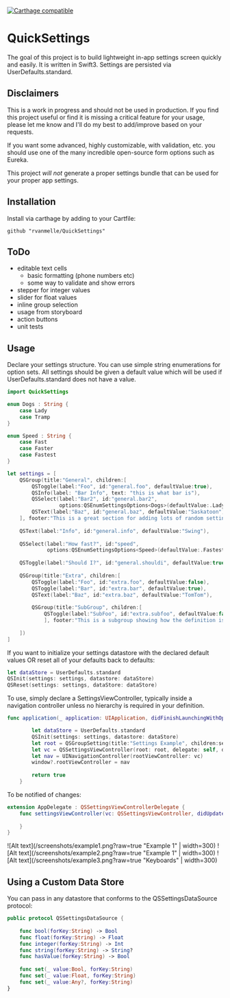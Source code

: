 [![Carthage compatible](https://img.shields.io/badge/Carthage-compatible-4BC51D.svg?style=flat)](https://github.com/Carthage/Carthage)

# QuickSettings

The goal of this project is to build lightweight in-app settings screen quickly and easily. It is written in Swift3. Settings are persisted via UserDefaults.standard.

## Disclaimers

This is a work in progress and should not be used in production. If you find this project useful or find it is missing a critical feature for your usage, please let me know and I'll do my best to add/improve based on your requests. 

If you want some advanced, highly customizable, with validation, etc. you should use one of the many incredible open-source form options such as Eureka.

This project *will not* generate a proper settings bundle that can be used for your proper app settings.

## Installation

Install via carthage by adding to your Cartfile:

```
github "rvanmelle/QuickSettings"
```

## ToDo

* editable text cells
  * basic formatting (phone numbers etc)
  * some way to validate and show errors
* stepper for integer values
* slider for float values
* inline group selection
* usage from storyboard
* action buttons
* unit tests

## Usage

Declare your settings structure. You can use simple string enumerations for option sets. All settings should be given a default value which will be used if UserDefaults.standard does not have a value.

```swift
import QuickSettings

enum Dogs : String {
    case Lady
    case Tramp
}

enum Speed : String {
    case Fast
    case Faster
    case Fastest
}

let settings = [
    QSGroup(title:"General", children:[
        QSToggle(label:"Foo", id:"general.foo", defaultValue:true),
        QSInfo(label: "Bar Info", text: "this is what bar is"),
        QSSelect(label:"Bar2", id:"general.bar2",
                 options:QSEnumSettingsOptions<Dogs>(defaultValue:.Lady)),
        QSText(label:"Baz", id:"general.baz", defaultValue:"Saskatoon"),
    ], footer:"This is a great section for adding lots of random settings that are not really necessary."),
    
    QSText(label:"Info", id:"general.info", defaultValue:"Swing"),
    
    QSSelect(label:"How fast?", id:"speed",
             options:QSEnumSettingsOptions<Speed>(defaultValue:.Fastest)),
    
    QSToggle(label:"Should I?", id:"general.shouldi", defaultValue:true),
    
    QSGroup(title:"Extra", children:[
        QSToggle(label:"Foo", id:"extra.foo", defaultValue:false),
        QSToggle(label:"Bar", id:"extra.bar", defaultValue:true),
        QSText(label:"Baz", id:"extra.baz", defaultValue:"TomTom"),
        
        QSGroup(title:"SubGroup", children:[
            QSToggle(label:"SubFoo", id:"extra.subfoo", defaultValue:false),
            ], footer:"This is a subgroup showing how the definition is recursive")
        
    ])
]
```

If you want to initialize your settings datastore with the declared default values OR reset all of your defaults back to defaults:

```swift
let dataStore = UserDefaults.standard
QSInit(settings: settings, datastore: dataStore)
QSReset(settings: settings, dataStore: dataStore)
```

To use, simply declare a SettingsViewController, typically inside a navigation controller unless no hierarchy is required in your definition.

```swift
func application(_ application: UIApplication, didFinishLaunchingWithOptions launchOptions: [UIApplicationLaunchOptionsKey: Any]?) -> Bool {

        let dataStore = UserDefaults.standard
        QSInit(settings: settings, datastore: dataStore)
        let root = QSGroupSetting(title:"Settings Example", children:settings, footer:"These are all of the settings at the top level")
        let vc = QSSettingsViewController(root: root, delegate: self, dataStore: dataStore)
        let nav = UINavigationController(rootViewController: vc)
        window?.rootViewController = nav
        
        return true
    }
```

To be notified of changes:

```swift
extension AppDelegate : QSSettingsViewControllerDelegate {
    func settingsViewController(vc: QSSettingsViewController, didUpdateSetting id: String) {
        
    }
}
```

![Alt text](/screenshots/example1.png?raw=true "Example 1" | width=300)
![Alt text](/screenshots/example2.png?raw=true "Example 1" | width=300)
![Alt text](/screenshots/example3.png?raw=true "Keyboards" | width=300)

## Using a Custom Data Store

You can pass in any datastore that conforms to the QSSettingsDataSource protocol:

```swift
public protocol QSSettingsDataSource {
    
    func bool(forKey:String) -> Bool
    func float(forKey:String) -> Float
    func integer(forKey:String) -> Int
    func string(forKey:String) -> String?
    func hasValue(forKey:String) -> Bool
    
    func set(_ value:Bool, forKey:String)
    func set(_ value:Float, forKey:String)
    func set(_ value:Any?, forKey:String)
}
```
